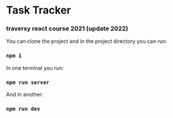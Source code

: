 # Task Tracker

### traversy react course 2021 (update 2022)

You can clone the project and in the project directory you can run:
### `npm i`

In one terminal you run: 
### `npm run server`

And in another: 
### `npm run dev`
